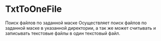 # TxtToOneFile
Поиск файлов по заданной маске
Осуществляет поиск файлов по заданной маске в указанной директории, а так же может считывать и записывать текстовые файлы в один текстовый файл.

